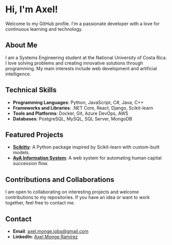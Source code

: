 # Hi, I'm Axel!

Welcome to my GitHub profile. I'm a passionate developer with a love for continuous learning and technology.

## About Me

I am a Systems Engineering student at the National University of Costa Rica. I love solving problems and creating innovative solutions through programming. My main interests include web development and artificial intelligence.

## Technical Skills

- **Programming Languages**: Python, JavaScript, C#, Java, C++
- **Frameworks and Libraries**: .NET Core, React, Django, Scikit-learn
- **Tools and Platforms**: Docker, Git, Azure DevOps, AWS
- **Databases**: PostgreSQL, MySQL, SQL Server, MongoDB

## Featured Projects

- [**Scikitty**](https://github.com/yourusername/scikitty): A Python package inspired by Scikit-learn with custom-built models.
- [**AyA Information System**](https://github.com/yourusername/aya-system): A web system for automating human capital succession flow.

## Contributions and Collaborations

I am open to collaborating on interesting projects and welcome contributions to my repositories. If you have an idea or want to work together, feel free to contact me.

## Contact

- **Email**: [axel.monge.jobs@gmail.com](mailto:axel.monge.jobs@gmail.com)
- **LinkedIn**: [Axel Monge Ramírez](https://www.linkedin.com/in/axel-monge-ramirez/)
